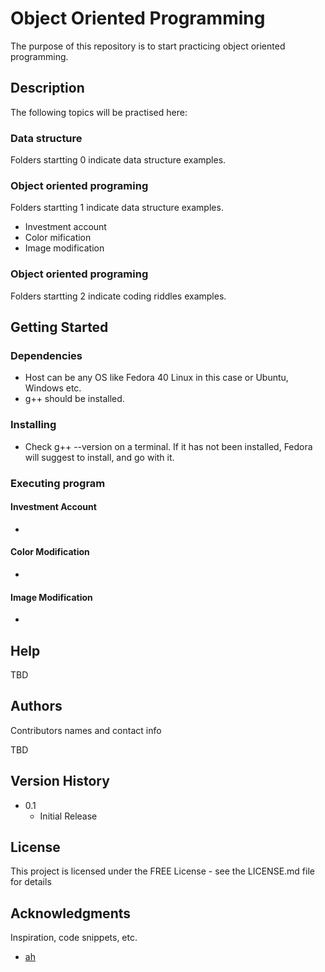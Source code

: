 # Object Oriented Programming

The purpose of this repository is to start practicing object oriented programming.

## Description

The following topics will be practised here:

### Data structure
Folders startting 0 indicate data structure examples.

### Object oriented programing
Folders startting 1 indicate data structure examples.
* Investment account
* Color mification
* Image modification

### Object oriented programing
Folders startting 2 indicate coding riddles examples.

## Getting Started

### Dependencies

* Host can be any OS like Fedora 40 Linux in this case or Ubuntu, Windows etc.  
* g++ should be installed.

### Installing

* Check g++ --version on a terminal. If it has not been installed, Fedora will suggest to install, and go with it.

### Executing program

#### Investment Account

* 

#### Color Modification

* 

#### Image Modification

*

## Help

TBD

## Authors

Contributors names and contact info

TBD

## Version History

* 0.1
    * Initial Release

## License

This project is licensed under the FREE License - see the LICENSE.md file for details

## Acknowledgments

Inspiration, code snippets, etc.
* [ah](https://github.com/ahasanzadeh/)